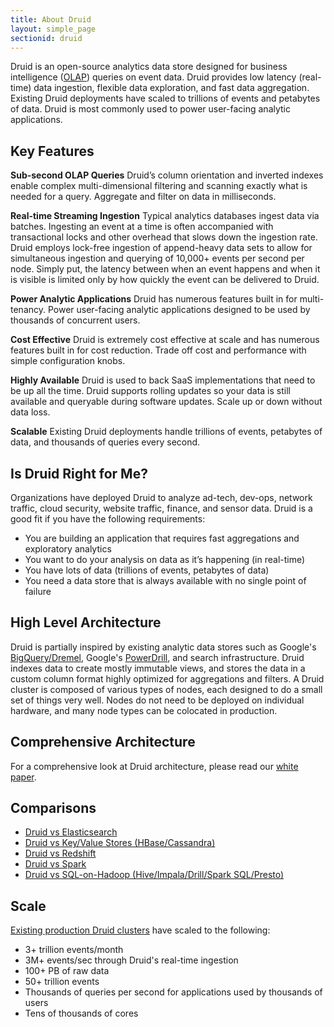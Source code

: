 ```yaml
---
title: About Druid
layout: simple_page
sectionid: druid
---
```


Druid is an open-source analytics data store designed for business intelligence
([OLAP](http://en.wikipedia.org/wiki/Online_analytical_processing))
queries on event data. Druid provides low latency (real-time) data
ingestion, flexible data exploration, and fast data aggregation. Existing Druid
deployments have scaled to trillions of events and petabytes of data. Druid is
most commonly used to power user-facing analytic applications.

## Key Features

**Sub-second OLAP Queries** Druid’s column orientation and inverted indexes enable
complex multi-dimensional filtering and scanning exactly what is needed for a
query. Aggregate and filter on data in milliseconds.

**Real-time Streaming Ingestion** Typical analytics databases ingest data via batches.
Ingesting an event at a time is often accompanied with transactional locks and
other overhead that slows down the ingestion rate. Druid employs lock-free
ingestion of append-heavy data sets to allow for simultaneous ingestion and
querying of 10,000+ events per second per node. Simply put, the latency between
when an event happens and when it is visible is limited only by how quickly the
event can be delivered to Druid.

**Power Analytic Applications** Druid has numerous features built in for multi-tenancy. Power user-facing analytic applications designed to be used by
thousands of concurrent users.

**Cost Effective** Druid is extremely cost effective at scale and has numerous features built in for cost reduction.
Trade off cost and performance with simple configuration knobs.

**Highly Available** Druid is used to back SaaS implementations that need to be
up all the time. Druid supports rolling updates so your data is still available and queryable during software
updates. Scale up or down without data loss.

**Scalable** Existing Druid deployments handle trillions of events, petabytes
of data, and thousands of queries every second.

## Is Druid Right for Me?

Organizations have deployed Druid to analyze ad-tech, dev-ops, network traffic, cloud security, 
website traffic, finance, and sensor data. Druid is a good fit
if you have the following requirements:

- You are building an application that requires fast aggregations and exploratory analytics
- You want to do your analysis on data as it’s happening (in real-time)
- You have lots of data (trillions of events, petabytes of data)
- You need a data store that is always available with no single point of failure

## High Level Architecture
Druid is partially inspired by existing analytic data stores such as Google's
[BigQuery/Dremel](http://static.googleusercontent.com/media/research.google.com/en/us/pubs/archive/36632.pdf),
Google's [PowerDrill](http://vldb.org/pvldb/vol5/p1436_alexanderhall_vldb2012.pdf), and
search infrastructure. Druid indexes data to create mostly immutable views,
and stores the data in a custom column format highly optimized for aggregations and
filters. A Druid cluster is composed of various types of nodes, each designed
to do a small set of things very well. Nodes do not need to be deployed on individual hardware,
and many node types can be colocated in production.

## Comprehensive Architecture

For a comprehensive look at Druid architecture, please read our [white paper](http://static.druid.io/docs/druid.pdf).

## Comparisons

- [Druid vs Elasticsearch](/docs/latest/comparisons/druid-vs-elasticsearch.html)
- [Druid vs Key/Value Stores (HBase/Cassandra)](/docs/latest/comparisons/druid-vs-key-value.html)
- [Druid vs Redshift](/docs/latest/comparisons/druid-vs-redshift.html)
- [Druid vs Spark](/docs/latest/comparisons/druid-vs-spark.html)
- [Druid vs SQL-on-Hadoop (Hive/Impala/Drill/Spark SQL/Presto)](/docs/latest/comparisons/druid-vs-sql-on-hadoop.html)

## Scale

[Existing production Druid clusters](http://www.marketwired.com/press-release/metamarkets-clients-analyzing-100-billion-programmatic-events-daily-on-track-surpass-2061596.htm) have scaled to the following:

- 3+ trillion events/month
- 3M+ events/sec through Druid's real-time ingestion
- 100+ PB of raw data
- 50+ trillion events
- Thousands of queries per second for applications used by thousands of users
- Tens of thousands of cores

